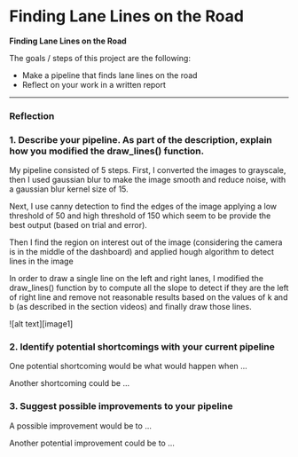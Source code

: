 # **Finding Lane Lines on the Road** 

**Finding Lane Lines on the Road**

The goals / steps of this project are the following:
* Make a pipeline that finds lane lines on the road
* Reflect on your work in a written report


[//]: # (Image References)

[solidwhite]: ./test_images_output/solidWhiteRight.jpg 
[solidyellow]: ./test_images_output/solidYellowLeft.jpg
[curved1]: ./test_images_output/solidWhiteCurve.jpg
[curved2]: ./test_images_output/solidYellowCurve.jpg

---

### Reflection

### 1. Describe your pipeline. As part of the description, explain how you modified the draw_lines() function.

My pipeline consisted of 5 steps. First, I converted the images to grayscale, then I used gaussian blur to make the image smooth and reduce noise, with a gaussian blur kernel size of 15.

Next, I use canny detection to find the edges of the image applying a low threshold of 50 and high threshold of 150 which seem to be provide the best output (based on trial and error).

Then I find the region on interest out of the image (considering the camera is in the middle of the dashboard) and applied hough algorithm to detect lines in the image

In order to draw a single line on the left and right lanes, I modified the draw_lines() function by to compute all the slope to detect if they are the left of right line and remove not reasonable results based on the values of k and b (as described in the section videos) and finally draw those lines.

![alt text][image1]


### 2. Identify potential shortcomings with your current pipeline


One potential shortcoming would be what would happen when ... 

Another shortcoming could be ...


### 3. Suggest possible improvements to your pipeline

A possible improvement would be to ...

Another potential improvement could be to ...
